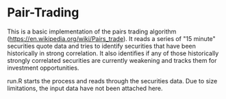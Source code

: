 # Pair-Trading

This is a basic implementation of the pairs trading algorithm (https://en.wikipedia.org/wiki/Pairs_trade). It reads a series of "15 minute" securities quote data and tries to identify securities that have been historically in strong correlation. It also identifies if any of those historically strongly correlated securities are currently weakening and tracks them for investment opportunities.

run.R starts the process and reads through the securities data. Due to size limitations, the input data have not been attached here.
